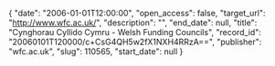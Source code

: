 {
  "date": "2006-01-01T12:00:00", 
  "open_access": false, 
  "target_url": "http://www.wfc.ac.uk/", 
  "description": "", 
  "end_date": null, 
  "title": "Cynghorau Cyllido Cymru - Welsh Funding Councils", 
  "record_id": "20060101T120000/c+CsG4QH5w2fX1NXH4RRzA==", 
  "publisher": "wfc.ac.uk", 
  "slug": 110565, 
  "start_date": null
}

